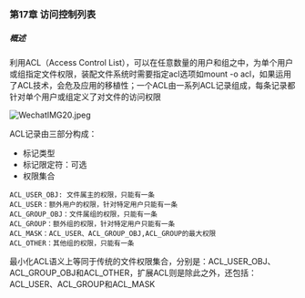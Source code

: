 ### 第17章 访问控制列表

##### 概述

利用ACL（Access Control List），可以在任意数量的用户和组之中，为单个用户或组指定文件权限，装配文件系统时需要指定acl选项如mount -o acl，如果运用了ACL技术，会危及应用的移植性；一个ACL由一系列ACL记录组成，每条记录都针对单个用户或组定义了对文件的访问权限

![WechatIMG20.jpeg](https://i.loli.net/2019/11/24/e47dURYtTOjNmxz.jpg)

ACL记录由三部分构成：

* 标记类型
* 标记限定符：可选
* 权限集合

```
ACL_USER_OBJ: 文件属主的权限，只能有一条
ACL_USER：额外用户的权限，针对特定用户只能有一条
ACL_GROUP_OBJ：文件属组的权限，只能有一条
ACL_GROUP：额外组的权限，针对特定用户只能有一条
ACL_MASK：ACL_USER、ACL_GROUP_OBJ,ACL_GROUP的最大权限
ACL_OTHER：其他组的权限，只能有一条
```

最小化ACL语义上等同于传统的文件权限集合，分别是：ACL_USER_OBJ、ACL_GROUP_OBJ和ACL_OTHER，扩展ACL则是除此之外，还包括：ACL_USER、ACL_GROUP和ACL_MASK